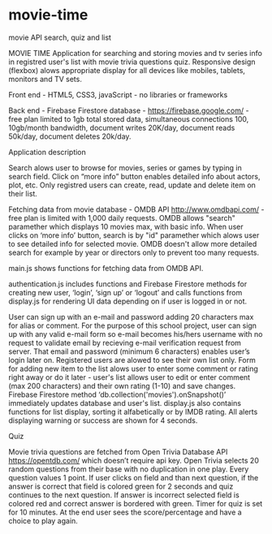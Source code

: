 # movie-time
movie API search, quiz and list


MOVIE TIME
Application for searching and storing movies and tv series info in registred user's list with movie trivia questions quiz. Responsive design (flexbox) alows appropriate display for all devices like mobiles, tablets, monitors and TV sets.

Front end - HTML5, CSS3, javaScript - no libraries or frameworks

Back end - Firebase Firestore database - https://firebase.google.com/ - free plan limited to 1gb total stored data, simultaneous connections 100, 10gb/month bandwidth, document writes 20K/day, document reads 50k/day, document deletes 20k/day. 

Application description

Search alows user to browse for movies, series or games by typing in search field. Click on “more info” button enables detailed info about actors, plot, etc. Only registred users can create, read, update and delete item on their list. 

Fetching data from movie database - OMDB API http://www.omdbapi.com/ - free plan is limited with 1,000 daily requests. OMDB allows "search" paramether which displays 10 movies max, with basic info. When user clicks on ‘more info’ button, search is by "id" paramether which alows user to see detailed info for selected movie. OMDB doesn't allow more detailed search for example by year or directors only to prevent too many requests. 

main.js shows functions for fetching data from OMDB API.

authentication.js includes functions and Firebase Firestore methods for creating new user, ‘login’, ‘sign up’ or ‘logout’ and calls functions from display.js for rendering UI data depending on if user is logged in or not.

User can sign up with an e-mail and password adding 20 characters max for alias or comment. For the purpose of this school project, user can sign up with any valid e-mail form so e-mail becomes his/hers username with no request to validate email by recieving e-mail verification request from server. That email and password (minimum 6 characters) enables user’s login later on. Registered users are alowed to see their own list only. Form for adding new item to the list alows user to enter some comment or rating right away or do it later - user's list allows user to edit or enter comment (max 200 characters) and their own rating (1-10) and save changes. Firebase Firestore method ‘db.collection('movies').onSnapshot()’ immediately updates database and user's list. display.js also contains functions for list display, sorting it alfabetically or by IMDB rating. All alerts displaying warning or success are shown for 4 seconds.

Quiz

Movie trivia questions are fetched from Open Trivia Database API https://opentdb.com/ which doesn’t require api key. Open Trivia selects 20 random questions from their base with no duplication in one play. Every question values 1 point. If user clicks on field and than next question, if the answer is correct that field is colored green for 2 seconds and quiz continues to the next question. If answer is incorrect selected field is colored red and correct answer is bordered with green. Timer for quiz is set for 10 minutes. At the end user sees the score/percentage and have a choice to play again.


